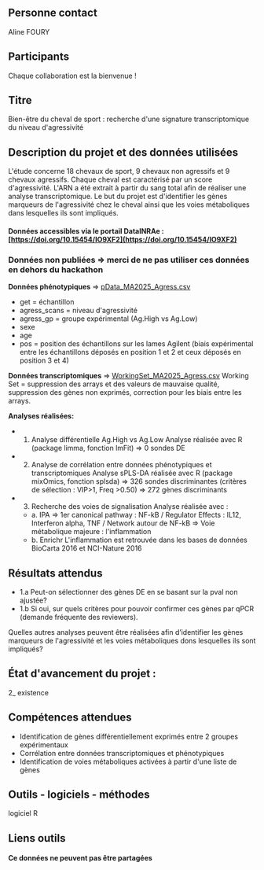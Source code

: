 ## Personne contact
Aline FOURY

## Participants
Chaque collaboration est la bienvenue !

## Titre
Bien-être du cheval de sport : recherche d'une signature transcriptomique du niveau d'agressivité 

## Description du projet et des données utilisées
L'étude concerne 18 chevaux de sport, 9 chevaux non agressifs et 9 chevaux agressifs. Chaque cheval est caractérisé par un score d'agressivité. L'ARN a été extrait à partir du sang total afin de réaliser une analyse transcriptomique. Le but du projet est d'identifier les gènes marqueurs de l'agressivité chez le cheval ainsi que les voies métaboliques dans lesquelles ils sont impliqués.

#### Données accessibles via le portail DataINRAe : [https://doi.org/10.15454/IO9XF2](https://doi.org/10.15454/IO9XF2)
  ### Données non publiées => merci de ne pas utiliser ces données en dehors du hackathon

**Données phénotypiques** => [pData_MA2025_Agress.csv](https://doi.org/10.15454/IO9XF2)
- get = échantillon
- agress_scans = niveau d'agressivité
- agress_gp = groupe expérimental (Ag.High vs Ag.Low)
- sexe
- age
- pos = position des échantillons sur les lames Agilent (biais expérimental entre les échantillons déposés en position 1 et 2 et ceux déposés en position 3 et 4)

**Données transcriptomiques** => [WorkingSet_MA2025_Agress.csv](https://doi.org/10.15454/IO9XF2)
Working Set = suppression des arrays et des valeurs de mauvaise qualité, suppression des gènes non exprimés, correction pour les biais entre les arrays.

**Analyses réalisées:** 
- 1. Analyse différentielle Ag.High vs Ag.Low
Analyse réalisée avec R (package limma, fonction lmFit) => 0 sondes DE

- 2. Analyse de corrélation entre données phénotypiques et transcriptomiques
Analyse sPLS-DA réalisée avec R (package mixOmics, fonction splsda) => 326 sondes discriminantes (critères de sélection : VIP>1, Freq >0.50) => 272 gènes discriminants

- 3. Recherche des voies de signalisation
Analyse réalisée avec :
  - a. IPA 
=> 1er canonical pathway : NF-kB / Regulator Effects : IL12, Interferon alpha, TNF / Network autour de NF-kB
=> Voie métabolique majeure : l'inflammation
  - b. Enrichr
L'inflammation est retrouvée dans les bases de données BioCarta 2016 et NCI-Nature 2016

## Résultats attendus
- 1.a Peut-on sélectionner des gènes DE en se basant sur la pval non ajustée? 
- 1.b Si oui, sur quels critères pour pouvoir confirmer ces gènes par qPCR (demande fréquente des reviewers).

Quelles autres analyses peuvent être réalisées afin d’identifier les gènes marqueurs de l'agressivité et les voies métaboliques dons lesquelles ils sont impliqués?

## État d'avancement du projet :
2_ existence

## Compétences attendues
- Identification de gènes différentiellement exprimés entre 2 groupes expérimentaux
- Corrélation entre données transcriptomiques et phénotypiques
- Identification de voies métaboliques activées à partir d'une liste de gènes

## Outils - logiciels - méthodes
logiciel R

## Liens outils


#### Ce données ne peuvent pas être partagées
